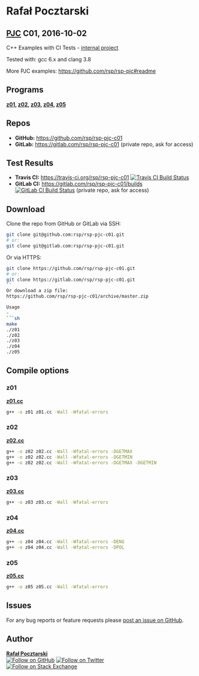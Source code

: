 Rafał Pocztarski
=
[PJC][pjc-url] C01, 2016-10-02
-
C++ Examples with CI Tests -
[internal project](https://github.com/rsp/rsp-internal#readme)

Tested with: gcc 6.x and clang 3.8

More PJC examples: https://github.com/rsp/rsp-pjc#readme

Programs
-
**[z01](#z01), [z02](#z02), [z03](#z03), [z04](#z04), [z05](#z05)**

Repos
-
* **GitHub:** https://github.com/rsp/rsp-pjc-c01
* **GitLab:** https://gitlab.com/rsp/rsp-pjc-c01 (private repo, ask for access)

Test Results
-
* **Travis CI:** https://travis-ci.org/rsp/rsp-pjc-c01 [![Travis CI Build Status][travis-img]][travis-url]
* **GitLab CI:** https://gitlab.com/rsp/rsp-pjc-c01/builds [![GitLab CI Build Status][gitlabci-img]][gitlabci-url] (private repo, ask for access)

Download
-
Clone the repo from GitHub or GitLab via SSH:
```sh
git clone git@github.com:rsp/rsp-pjc-c01.git
# or:
git clone git@gitlab.com:rsp/rsp-pjc-c01.git
```
Or via HTTPS:
```sh
git clone https://github.com/rsp/rsp-pjc-c01.git
# or:
git clone https://gitlab.com/rsp/rsp-pjc-c01.git
``
Or download a zip file:
https://github.com/rsp/rsp-pjc-c01/archive/master.zip

Usage
-
```sh
make
./z01
./z02
./z03
./z04
./z05
```

Compile options
-
### z01
[**z01.cc**](z01.cc)
```sh
g++ -o z01 z01.cc -Wall -Wfatal-errors
```
### z02
[**z02.cc**](z02.cc)
```sh
g++ -o z02 z02.cc -Wall -Wfatal-errors -DGETMAX
g++ -o z02 z02.cc -Wall -Wfatal-errors -DGETMIN
g++ -o z02 z02.cc -Wall -Wfatal-errors -DGETMAX -DGETMIN
```
### z03
[**z03.cc**](z03.cc)
```sh
g++ -o z03 z03.cc -Wall -Wfatal-errors
```
### z04
[**z04.cc**](z04.cc)
```sh
g++ -o z04 z04.cc -Wall -Wfatal-errors -DENG
g++ -o z04 z04.cc -Wall -Wfatal-errors -DPOL
```
### z05
[**z05.cc**](z05.cc)
```sh
g++ -o z05 z05.cc -Wall -Wfatal-errors
```
Issues
------
For any bug reports or feature requests please
[post an issue on GitHub][issues-url].

Author
------
[**Rafał Pocztarski**](https://pocztarski.com/)
<br/>
[![Follow on GitHub][github-follow-img]][github-follow-url]
[![Follow on Twitter][twitter-follow-img]][twitter-follow-url]
<br/>
[![Follow on Stack Exchange][stackexchange-img]][stackoverflow-url]

[pjc-url]: https://github.com/rsp/rsp-pjc#readme
[github-url]: https://github.com/rsp/rsp-pjc-c01
[issues-url]: https://github.com/rsp/rsp-pjc-c01/issues
[gitlab-url]: https://gitlab.com/rsp/rsp-pjc-c01
[travis-img]: https://travis-ci.org/rsp/rsp-pjc-c01.svg?branch=master
[travis-url]: https://travis-ci.org/rsp/rsp-pjc-c01
[gitlabci-img]: https://gitlab.com/rsp/rsp-pjc-c01/badges/master/build.svg
[gitlabci-url]: https://gitlab.com/rsp/rsp-pjc-c01/builds
[github-follow-url]: https://github.com/rsp
[github-follow-img]: https://img.shields.io/github/followers/rsp.svg?style=social&label=Follow
[twitter-follow-url]: https://twitter.com/intent/follow?screen_name=pocztarski
[twitter-follow-img]: https://img.shields.io/twitter/follow/pocztarski.svg?style=social&label=Follow
[stackoverflow-url]: https://stackoverflow.com/users/613198/rsp
[stackexchange-url]: https://stackexchange.com/users/303952/rsp
[stackexchange-img]: https://stackexchange.com/users/flair/303952.png
